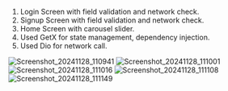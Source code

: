1. Login Screen with field validation and network check.
2. Signup Screen with field validation and network check.
3. Home Screen with carousel slider.
4. Used GetX for state management, dependency injection.
5. Used Dio for network call.

   
![Screenshot_20241128_110941](https://github.com/user-attachments/assets/d9828d49-4cc8-4d47-9f96-a3c4b0ecacab)
![Screenshot_20241128_111001](https://github.com/user-attachments/assets/bdd45a99-3edb-4ac0-9715-927215a63c93)
![Screenshot_20241128_111016](https://github.com/user-attachments/assets/422d5ce4-83fd-41a2-a5ae-98e7fad04d29)
![Screenshot_20241128_111108](https://github.com/user-attachments/assets/ff94c2fb-6589-4d60-b5d0-8d715c3198df)
![Screenshot_20241128_111149](https://github.com/user-attachments/assets/dc3d886c-5502-41f8-ba4b-147257acf8ba)
